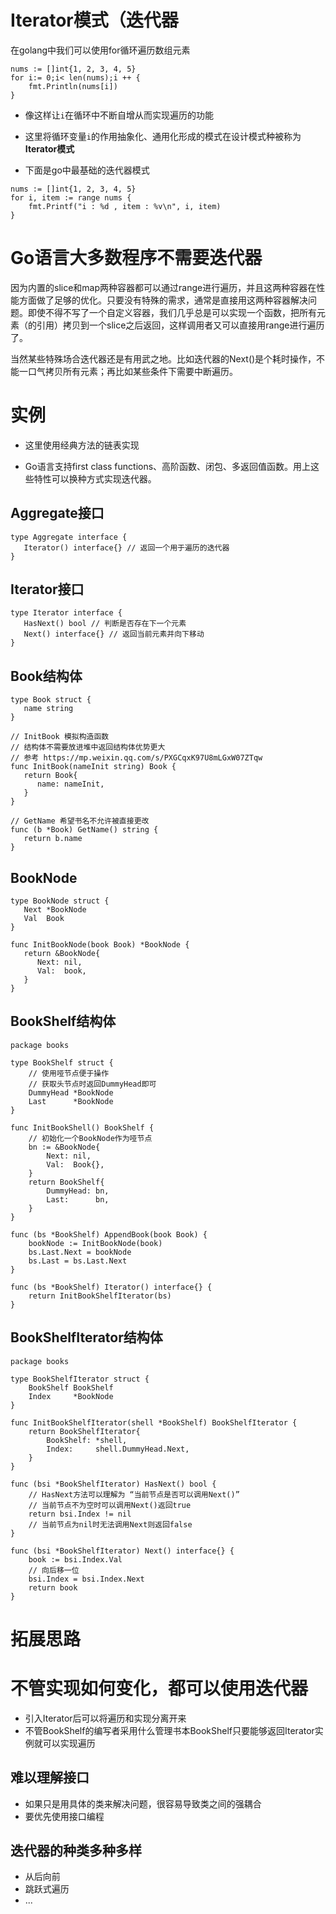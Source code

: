 # Iterator模式（迭代器

在golang中我们可以使用for循环遍历数组元素

~~~ golang
nums := []int{1, 2, 3, 4, 5}
for i:= 0;i< len(nums);i ++ {
    fmt.Println(nums[i])
}
~~~

* 像这样让`i`在循环中不断自增从而实现遍历的功能

* 这里将循环变量`i`的作用抽象化、通用化形成的模式在设计模式种被称为**Iterator模式**
* 下面是go中最基础的迭代器模式

~~~ golang
nums := []int{1, 2, 3, 4, 5}
for i, item := range nums {
    fmt.Printf("i : %d , item : %v\n", i, item)
}
~~~

# Go语言大多数程序不需要迭代器

因为内置的slice和map两种容器都可以通过range进行遍历，并且这两种容器在性能方面做了足够的优化。只要没有特殊的需求，通常是直接用这两种容器解决问题。即使不得不写了一个自定义容器，我们几乎总是可以实现一个函数，把所有元素（的引用）拷贝到一个slice之后返回，这样调用者又可以直接用range进行遍历了。

当然某些特殊场合迭代器还是有用武之地。比如迭代器的Next()是个耗时操作，不能一口气拷贝所有元素；再比如某些条件下需要中断遍历。

# 实例

* 这里使用经典方法的链表实现

* Go语言支持first class functions、高阶函数、闭包、多返回值函数。用上这些特性可以换种方式实现迭代器。



## Aggregate接口

```golang
type Aggregate interface {
   Iterator() interface{} // 返回一个用于遍历的迭代器
}
```

## Iterator接口

```golang
type Iterator interface {
   HasNext() bool // 判断是否存在下一个元素
   Next() interface{} // 返回当前元素并向下移动
}
```

## Book结构体

```golang
type Book struct {
   name string
}

// InitBook 模拟构造函数
// 结构体不需要放进堆中返回结构体优势更大
// 参考 https://mp.weixin.qq.com/s/PXGCqxK97U8mLGxW07ZTqw
func InitBook(nameInit string) Book {
   return Book{
      name: nameInit,
   }
}

// GetName 希望书名不允许被直接更改
func (b *Book) GetName() string {
   return b.name
}
```

## BookNode

```golang
type BookNode struct {
   Next *BookNode
   Val  Book
}

func InitBookNode(book Book) *BookNode {
   return &BookNode{
      Next: nil,
      Val:  book,
   }
}
```

## BookShelf结构体

```golang
package books

type BookShelf struct {
	// 使用哑节点便于操作
	// 获取头节点时返回DummyHead即可
	DummyHead *BookNode
	Last      *BookNode
}

func InitBookShell() BookShelf {
	// 初始化一个BookNode作为哑节点
	bn := &BookNode{
		Next: nil,
		Val:  Book{},
	}
	return BookShelf{
		DummyHead: bn,
		Last:      bn,
	}
}

func (bs *BookShelf) AppendBook(book Book) {
	bookNode := InitBookNode(book)
	bs.Last.Next = bookNode
	bs.Last = bs.Last.Next
}

func (bs *BookShelf) Iterator() interface{} {
	return InitBookShelfIterator(bs)
}

```

## BookShelfIterator结构体

```golang
package books

type BookShelfIterator struct {
	BookShelf BookShelf
	Index     *BookNode
}

func InitBookShelfIterator(shell *BookShelf) BookShelfIterator {
	return BookShelfIterator{
		BookShelf: *shell,
		Index:     shell.DummyHead.Next,
	}
}

func (bsi *BookShelfIterator) HasNext() bool {
	// HasNext方法可以理解为 “当前节点是否可以调用Next()”
	// 当前节点不为空时可以调用Next()返回true
	return bsi.Index != nil
	// 当前节点为nil时无法调用Next则返回false
}

func (bsi *BookShelfIterator) Next() interface{} {
	book := bsi.Index.Val
	// 向后移一位
	bsi.Index = bsi.Index.Next
	return book
}

```

# 拓展思路

# 不管实现如何变化，都可以使用迭代器

* 引入Iterator后可以将遍历和实现分离开来
* 不管BookShelf的编写者采用什么管理书本BookShelf只要能够返回Iterator实例就可以实现遍历

## 难以理解接口

* 如果只是用具体的类来解决问题，很容易导致类之间的强耦合
* 要优先使用接口编程

## 迭代器的种类多种多样

* 从后向前
* 跳跃式遍历
* ...

